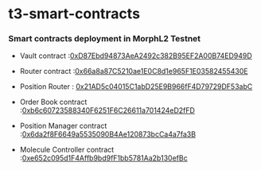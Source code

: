 # t3-smart-contracts



### Smart contracts deployment in MorphL2 Testnet

- Vault contract :[0xD87Ebd94873AeA2492c382B95EF2A00B74ED949D](https://explorer-testnet.morphl2.io/address/0xD87Ebd94873AeA2492c382B95EF2A00B74ED949D)

- Router contract :[0x66a8a87C5210ae1E0C8d1e965F1E03582455430E](https://explorer-testnet.morphl2.io/address/0x66a8a87C5210ae1E0C8d1e965F1E03582455430E) 

- Position Router : [0x21AD5c04015C1abD25E9B966fF4D79729DF53abC](https://explorer-testnet.morphl2.io/address/0x21AD5c04015C1abD25E9B966fF4D79729DF53abC)

- Order Book contract :[0xb6c60723588340F6251F6C26611a701424eD2fFD](https://explorer-testnet.morphl2.io/address/0xb6c60723588340F6251F6C26611a701424eD2fFD)

- Position Manager contract :[0x6da2f8F6649a5535090B4Ae120873bcCa4a7fa3B](https://explorer-testnet.morphl2.io/address/0x6da2f8F6649a5535090B4Ae120873bcCa4a7fa3B)

- Molecule Controller contract :[0xe652c095d1F4Affb9bd9fF1bb5781Aa2b130efBc](https://explorer-testnet.morphl2.io/address/0xe652c095d1F4Affb9bd9fF1bb5781Aa2b130efBc)





